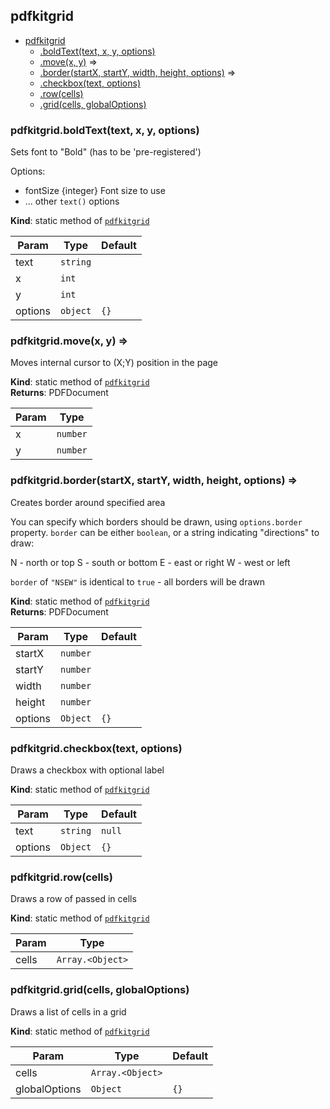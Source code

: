 <a id="module_pdfkitgrid"></a>

## pdfkitgrid

* [pdfkitgrid](#module_pdfkitgrid)
    * [.boldText(text, x, y, options)](#module_pdfkitgrid.boldText)
    * [.move(x, y)](#module_pdfkitgrid.move) ⇒
    * [.border(startX, startY, width, height, options)](#module_pdfkitgrid.border) ⇒
    * [.checkbox(text, options)](#module_pdfkitgrid.checkbox)
    * [.row(cells)](#module_pdfkitgrid.row)
    * [.grid(cells, globalOptions)](#module_pdfkitgrid.grid)

<a id="module_pdfkitgrid.boldText"></a>

### pdfkitgrid.boldText(text, x, y, options)
Sets font to "Bold" (has to be 'pre-registered')

Options:

- fontSize {integer} Font size to use
- ... other `text()` options

**Kind**: static method of [<code>pdfkitgrid</code>](#module_pdfkitgrid)  

| Param | Type | Default |
| --- | --- | --- |
| text | <code>string</code> |  | 
| x | <code>int</code> |  | 
| y | <code>int</code> |  | 
| options | <code>object</code> | <code>{}</code> | 

<a id="module_pdfkitgrid.move"></a>

### pdfkitgrid.move(x, y) ⇒
Moves internal cursor to (X;Y) position in the page

**Kind**: static method of [<code>pdfkitgrid</code>](#module_pdfkitgrid)  
**Returns**: PDFDocument  

| Param | Type |
| --- | --- |
| x | <code>number</code> | 
| y | <code>number</code> | 

<a id="module_pdfkitgrid.border"></a>

### pdfkitgrid.border(startX, startY, width, height, options) ⇒
Creates border around specified area

You can specify which borders should be drawn, using `options.border` property.
`border` can be either `boolean`, or a string indicating "directions" to draw:

N - north or top
S - south or bottom
E - east or right
W - west or left

`border` of `"NSEW"` is identical to `true` - all borders will be drawn

**Kind**: static method of [<code>pdfkitgrid</code>](#module_pdfkitgrid)  
**Returns**: PDFDocument  

| Param | Type | Default |
| --- | --- | --- |
| startX | <code>number</code> |  | 
| startY | <code>number</code> |  | 
| width | <code>number</code> |  | 
| height | <code>number</code> |  | 
| options | <code>Object</code> | <code>{}</code> | 

<a id="module_pdfkitgrid.checkbox"></a>

### pdfkitgrid.checkbox(text, options)
Draws a checkbox with optional label

**Kind**: static method of [<code>pdfkitgrid</code>](#module_pdfkitgrid)  

| Param | Type | Default |
| --- | --- | --- |
| text | <code>string</code> | <code>null</code> | 
| options | <code>Object</code> | <code>{}</code> | 

<a id="module_pdfkitgrid.row"></a>

### pdfkitgrid.row(cells)
Draws a row of passed in cells

**Kind**: static method of [<code>pdfkitgrid</code>](#module_pdfkitgrid)  

| Param | Type |
| --- | --- |
| cells | <code>Array.&lt;Object&gt;</code> | 

<a id="module_pdfkitgrid.grid"></a>

### pdfkitgrid.grid(cells, globalOptions)
Draws a list of cells in a grid

**Kind**: static method of [<code>pdfkitgrid</code>](#module_pdfkitgrid)  

| Param | Type | Default |
| --- | --- | --- |
| cells | <code>Array.&lt;Object&gt;</code> |  | 
| globalOptions | <code>Object</code> | <code>{}</code> | 

